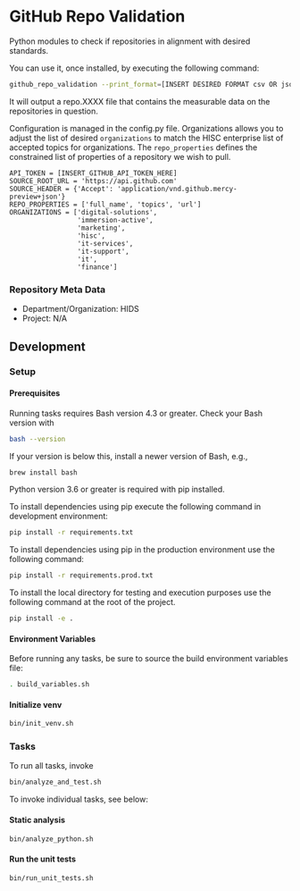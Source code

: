 # GitHub Repo Validation

Python modules to check if repositories in alignment with desired standards.

You can use it, once installed, by executing the following command:

```sh
github_repo_validation --print_format=[INSERT DESIRED FORMAT csv OR jsonl]
```

It will output a repo.XXXX file that contains the measurable data on the repositories in question.

Configuration is managed in the config.py file.  Organizations allows you to adjust the list of desired `organizations` to match the HISC enterprise list of accepted topics for organizations.  The `repo_properties` defines the constrained list of properties of a repository we wish to pull.

```
API_TOKEN = [INSERT_GITHUB_API_TOKEN_HERE]
SOURCE_ROOT_URL = 'https://api.github.com'
SOURCE_HEADER = {'Accept': 'application/vnd.github.mercy-preview+json'}
REPO_PROPERTIES = ['full_name', 'topics', 'url']
ORGANIZATIONS = ['digital-solutions',
                 'immersion-active',
                 'marketing',
                 'hisc',
                 'it-services',
                 'it-support',
                 'it',
                 'finance']
```

### Repository Meta Data

* Department/Organization: HIDS
* Project: N/A

## Development

### Setup

#### Prerequisites


Running tasks requires Bash version 4.3 or greater. Check your Bash version with

```sh
bash --version
```

If your version is below this, install a newer version of Bash, e.g.,

```sh
brew install bash
```

Python version 3.6 or greater is required with pip installed.

To install dependencies using pip execute the following command in development environment:

```sh
pip install -r requirements.txt
```

To install dependencies using pip in the production environment use the following command:

```sh
pip install -r requirements.prod.txt
```

To install the local directory for testing and execution purposes use the following command at the root of the project.

```sh
pip install -e .

```

#### Environment Variables

Before running any tasks, be sure to source the build environment variables file:

```sh
. build_variables.sh
```


#### Initialize venv

```sh
bin/init_venv.sh
```


### Tasks

To run all tasks, invoke

```sh
bin/analyze_and_test.sh
```

To invoke individual tasks, see below:

#### Static analysis

```sh
bin/analyze_python.sh
```

#### Run the unit tests

```sh
bin/run_unit_tests.sh
```
